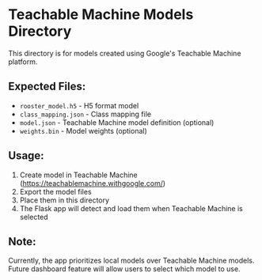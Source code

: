 # Teachable Machine Models Directory

This directory is for models created using Google's Teachable Machine platform.

## Expected Files:
- `rooster_model.h5` - H5 format model
- `class_mapping.json` - Class mapping file
- `model.json` - Teachable Machine model definition (optional)
- `weights.bin` - Model weights (optional)

## Usage:
1. Create model in Teachable Machine (https://teachablemachine.withgoogle.com/)
2. Export the model files
3. Place them in this directory
4. The Flask app will detect and load them when Teachable Machine is selected

## Note:
Currently, the app prioritizes local models over Teachable Machine models.
Future dashboard feature will allow users to select which model to use.
